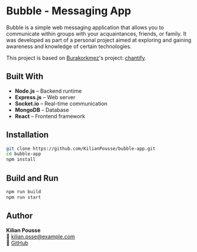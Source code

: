 # Bubble - Messaging App

Bubble is a simple web messaging application that allows you to communicate within groups with your acquaintances, friends, or family. It was developed as part of a personal project aimed at exploring and gaining awareness and knowledge of certain technologies.

This project is based on [Burakorkmez](https://github.com/burakorkmez)'s project: [chantify](https://github.com/burakorkmez/chatify/tree/master).

## Built With
- **Node.js** – Backend runtime
- **Express.js** – Web server
- **Socket.io** – Real-time communication
- **MongoDB** – Database
- **React** – Frontend framework

## Installation
```bash
git clone https://github.com/KilianPousse/bubble-app.git
cd bubble-app
npm install
```

## Build and Run
```bash
npm run build
npm run start
```

## Author
**Kilian Pousse**  
📧 [kilian.psse@example.com](mailto:kilian.psse@example.com)   
🐙 [GitHub](https://github.com/KilianPousse)
